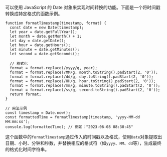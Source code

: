可以使用 JavaScript 的 Date 对象来实现时间转换的功能。下面是一个将时间戳转换成特定格式的函数示例。

```
function formatTimestamp(timestamp, format) {
  const date = new Date(timestamp);
  let year = date.getFullYear();
  let month = date.getMonth() + 1;
  let day = date.getDate();
  let hour = date.getHours();
  let minute = date.getMinutes();
  let second = date.getSeconds();

  // 格式化
  format = format.replace(/yyyy/g, year);
  format = format.replace(/MM/g, month.toString().padStart(2, '0'));
  format = format.replace(/dd/g, day.toString().padStart(2, '0'));
  format = format.replace(/HH/g, hour.toString().padStart(2, '0'));
  format = format.replace(/mm/g, minute.toString().padStart(2, '0'));
  format = format.replace(/ss/g, second.toString().padStart(2, '0'));
  return format;
}

// 用法示例
const timestamp = Date.now();
const formattedTime = formatTimestamp(timestamp, 'yyyy-MM-dd HH:mm:ss');
console.log(formattedTime); // 例如："2023-06-08 08:30:45"
```

这个函数中的`formatTimestamp`通过传入的时间戳以及格式，使用`Date`对象提取出日期、小时、分钟和秒数，并替换相应的格式符（如`yyyy`、`MM`、`dd`等），生成最终的格式化时间字符串。

